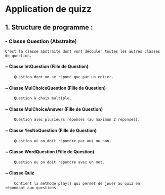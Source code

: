 # Application de quizz 

## 1. Structure de programme :

### - Classe  Question (Abstraite)
    C'est la classe abstraite dont vont découler toutes les autres classes de question.

#### ~ Classe IntQuestion (Fille de Question)
        Question dont on ne répond que par un entier.

#### ~ Classe MulChoiceQuestion (Fille de Question)
        Question à choix multiple.

#### ~ Classe MulChoiceAnswer (Fille de Question)
        Question avec plusieurs réponses (au maximum 2 réponses).

#### ~ Classe YesNoQuestion (Fille de Question)
        Question où on doit répondre par oui ou non.

#### ~ Classe WordQuestion (Fille de Question)
        Question ou on doit répondre avec un mot.

#### ~ Classe Quiz
        Contient la méthode play() qui permet de jouer au quiz en répondant aux questions.